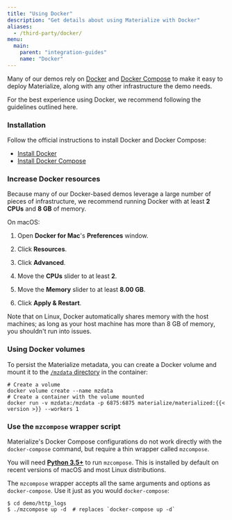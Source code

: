 ```yaml
---
title: "Using Docker"
description: "Get details about using Materialize with Docker"
aliases:
  - /third-party/docker/
menu:
  main:
    parent: "integration-guides"
    name: "Docker"
---
```


Many of our demos rely on [Docker] and [Docker Compose] to make it easy to deploy
Materialize, along with any other infrastructure the demo needs.

For the best experience using Docker, we recommend following the guidelines
outlined here.

### Installation

Follow the official instructions to install Docker and Docker Compose:

* [Install Docker](https://docs.docker.com/get-docker/)
* [Install Docker Compose](https://docs.docker.com/compose/install/)

### Increase Docker resources

Because many of our Docker-based demos leverage a large number of pieces of
infrastructure, we recommend running Docker with at least **2 CPUs** and
**8 GB** of memory.

On macOS:

1. Open **Docker for Mac**'s **Preferences** window.

1. Click **Resources**.

1. Click **Advanced**.

1. Move the **CPUs** slider to at least **2**.

1. Move the **Memory** slider to at least **8.00 GB**.

1. Click **Apply & Restart**.

Note that on Linux, Docker automatically shares memory with the host machines; as long as your host machine has more than 8 GB of memory, you shouldn't run into issues.

### Using Docker volumes

To persist the Materialize metadata, you can create a Docker volume and mount it to the [`/mzdata` directory](/cli/#data-directory) in the container:

```shell
# Create a volume
docker volume create --name mzdata
# Create a container with the volume mounted
docker run -v mzdata:/mzdata -p 6875:6875 materialize/materialized:{{< version >}} --workers 1
```

### Use the `mzcompose` wrapper script

Materialize's Docker Compose configurations do not work directly with the
`docker-compose` command, but require a thin wrapper called `mzcompose`.

You will need [**Python 3.5+**][python] to run
`mzcompose`. This is installed by default on recent versions of macOS and most
Linux distributions.

The `mzcompose` wrapper accepts all the same arguments and options as
`docker-compose`. Use it just as you would `docker-compose`:

```shell
$ cd demo/http_logs
$ ./mzcompose up -d  # replaces `docker-compose up -d`
```

[Docker]: https://docs.docker.com/get-started/overview/
[Docker Compose]: https://docs.docker.com/compose/
[python]: https://www.python.org/downloads/
